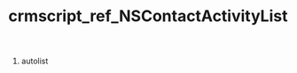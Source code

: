 ﻿---
title: crmscript_ref_NSContactActivityList
description: NSContactActivityList
intellisense: Void.NSContactActivityList
keywords: NSContactActivityList
so.topic: reference
---



1. autolist 


